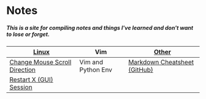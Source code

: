 # Notes #

##### This is a site for compiling notes and things I've learned and don't want to lose or forget. #####

[Linux](linux.md) | Vim | [Other](other.md)
------------ | ------------- | ----- |
[Change Mouse Scroll Direction](Linux/Mouse_scroll.md) | Vim and Python Env | [Markdown Cheatsheet (GitHub)](https://guides.github.com/pdfs/markdown-cheatsheet-online.pdf)
[Restart X (GUI) Session](Linux/restartX.md) | 
